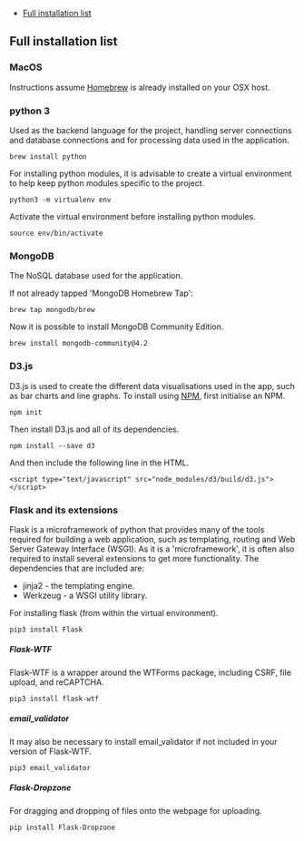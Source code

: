 - [Full installation list](#installs)

<a name="installs"></a>

## Full installation list

### MacOS

Instructions assume [Homebrew](https://brew.sh/) is already installed on your OSX host.

### python 3

Used as the backend language for the project, handling server connections and database connections and for processing data used in the application.

```
brew install python
```

For installing python modules, it is advisable to create a virtual environment to help keep python modules specific to the project.

```
python3 -m virtualenv env
```

Activate the virtual environment before installing python modules.

```
source env/bin/activate
```

### MongoDB

The NoSQL database used for the application.

If not already tapped 'MongoDB Homebrew Tap':

```
brew tap mongodb/brew
```

Now it is possible to install MongoDB Community Edition.

```
brew install mongodb-community@4.2
```

### D3.js

D3.js is used to create the different data visualisations used in the app, such as bar charts and line graphs. To install using [NPM](https://www.npmjs.com/get-npm), first initialise an NPM.

```
npm init
```

Then install D3.js and all of its dependencies.

```
npm install --save d3
```

And then include the following line in the HTML.

```
<script type="text/javascript" src="node_modules/d3/build/d3.js"></script>
```

### Flask and its extensions

Flask is a microframework of python that provides many of the tools required for building a web application, such as templating, routing and Web Server Gateway Interface (WSGI).
As it is a 'microframework', it is often also required to install several extensions to get more functionality.
The dependencies that are included are:

- jinja2 - the templating engine.
- Werkzeug - a WSGI utility library.

For installing flask (from within the virtual environment).

```
pip3 install Flask
```

##### Flask-WTF

Flask-WTF is a wrapper around the WTForms package, including CSRF, file upload, and reCAPTCHA.

```
pip3 install flask-wtf
```

##### email_validator

It may also be necessary to install email_validator if not included in your version of Flask-WTF.

```
pip3 email_validator
```

##### Flask-Dropzone

For dragging and dropping of files onto the webpage for uploading.

```
pip install Flask-Dropzone
```
